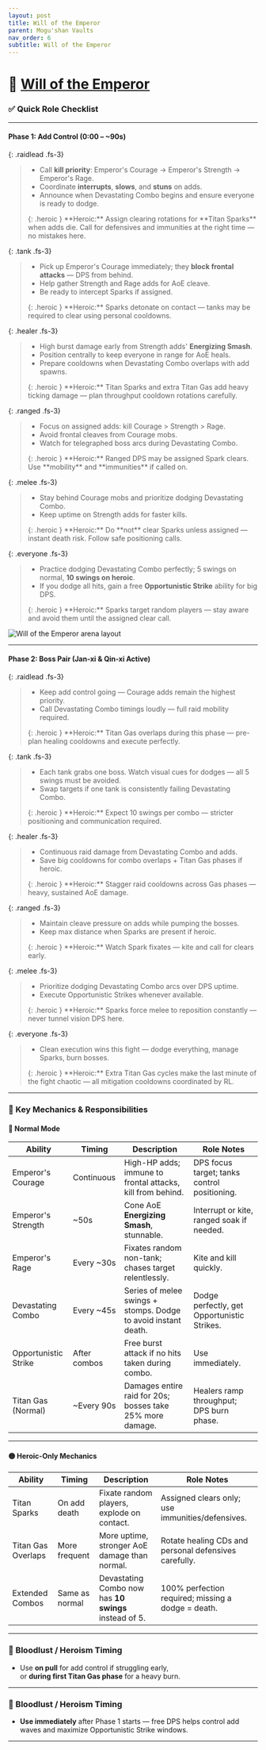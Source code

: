 ```yaml
---
layout: post
title: Will of the Emperor
parent: Mogu'shan Vaults
nav_order: 6
subtitle: Will of the Emperor
---
```


# 👑 [Will of the Emperor](https://www.wowhead.com/mop-classic/npc=60701/will-of-the-emperor)

### ✅ Quick Role Checklist

---

#### **Phase 1: Add Control (0:00 – ~90s)**

<div class="content-with-image" markdown="1">
  <div class="main-content" markdown="1">

{: .raidlead .fs-3}
> * Call **kill priority**: Emperor's Courage → Emperor's Strength → Emperor's Rage.
> * Coordinate **interrupts**, **slows**, and **stuns** on adds.  
> * Announce when Devastating Combo begins and ensure everyone is ready to dodge.  
> <div markdown="block">
> {: .heroic }
> **Heroic:** Assign clearing rotations for **Titan Sparks** when adds die.  
> Call for defensives and immunities at the right time — no mistakes here.
> </div>

{: .tank .fs-3}
> * Pick up Emperor's Courage immediately; they **block frontal attacks** — DPS from behind.  
> * Help gather Strength and Rage adds for AoE cleave.  
> * Be ready to intercept Sparks if assigned.
> <div markdown="block">
> {: .heroic }
> **Heroic:** Sparks detonate on contact — tanks may be required to clear using personal cooldowns.
> </div>

{: .healer .fs-3}
> * High burst damage early from Strength adds' **Energizing Smash**.  
> * Position centrally to keep everyone in range for AoE heals.  
> * Prepare cooldowns when Devastating Combo overlaps with add spawns.
> <div markdown="block">
> {: .heroic }
> **Heroic:** Titan Sparks and extra Titan Gas add heavy ticking damage — plan throughput cooldown rotations carefully.
> </div>

{: .ranged .fs-3}
> * Focus on assigned adds: kill Courage > Strength > Rage.  
> * Avoid frontal cleaves from Courage mobs.  
> * Watch for telegraphed boss arcs during Devastating Combo.
> <div markdown="block">
> {: .heroic }
> **Heroic:** Ranged DPS may be assigned Spark clears. Use **mobility** and **immunities** if called on.
> </div>

{: .melee .fs-3}
> * Stay behind Courage mobs and prioritize dodging Devastating Combo.  
> * Keep uptime on Strength adds for faster kills.
> <div markdown="block">
> {: .heroic }
> **Heroic:** Do **not** clear Sparks unless assigned — instant death risk. Follow safe positioning calls.
> </div>

{: .everyone .fs-3}
> * Practice dodging Devastating Combo perfectly; 5 swings on normal, **10 swings on heroic**.  
> * If you dodge all hits, gain a free **Opportunistic Strike** ability for big DPS.  
> <div markdown="block">
> {: .heroic }
> **Heroic:** Sparks target random players — stay aware and avoid them until the assigned clear call.
> </div>

  </div>
  <div class="side-image">
    <img src="{{site.url}}/MSV/assets/images/WillOfTheEmperor_Arena.png" alt="Will of the Emperor arena layout" />
  </div>
</div>

---

#### **Phase 2: Boss Pair (Jan-xi & Qin-xi Active)**

{: .raidlead .fs-3}
> * Keep add control going — Courage adds remain the highest priority.  
> * Call Devastating Combo timings loudly — full raid mobility required.
> <div markdown="block">
> {: .heroic }
> **Heroic:** Titan Gas overlaps during this phase — pre-plan healing cooldowns and execute perfectly.
> </div>

{: .tank .fs-3}
> * Each tank grabs one boss. Watch visual cues for dodges — all 5 swings must be avoided.  
> * Swap targets if one tank is consistently failing Devastating Combo.
> <div markdown="block">
> {: .heroic }
> **Heroic:** Expect 10 swings per combo — stricter positioning and communication required.
> </div>

{: .healer .fs-3}
> * Continuous raid damage from Devastating Combo and adds.  
> * Save big cooldowns for combo overlaps + Titan Gas phases if heroic.
> <div markdown="block">
> {: .heroic }
> **Heroic:** Stagger raid cooldowns across Gas phases — heavy, sustained AoE damage.
> </div>

{: .ranged .fs-3}
> * Maintain cleave pressure on adds while pumping the bosses.  
> * Keep max distance when Sparks are present if heroic.
> <div markdown="block">
> {: .heroic }
> **Heroic:** Watch Spark fixates — kite and call for clears early.
> </div>

{: .melee .fs-3}
> * Prioritize dodging Devastating Combo arcs over DPS uptime.  
> * Execute Opportunistic Strikes whenever available.
> <div markdown="block">
> {: .heroic }
> **Heroic:** Sparks force melee to reposition constantly — never tunnel vision DPS here.
> </div>

{: .everyone .fs-3}
> * Clean execution wins this fight — dodge everything, manage Sparks, burn bosses.
> <div markdown="block">
> {: .heroic }
> **Heroic:** Extra Titan Gas cycles make the last minute of the fight chaotic — all mitigation cooldowns coordinated by RL.
> </div>

---

### 🧠 Key Mechanics & Responsibilities

#### 🔹 Normal Mode

| **Ability**             | **Timing**       | **Description**                                                  | **Role Notes**                                    |
|------------------------|------------------|------------------------------------------------------------------|--------------------------------------------------|
| Emperor's Courage      | Continuous       | High-HP adds; immune to frontal attacks, kill from behind.       | DPS focus target; tanks control positioning.     |
| Emperor's Strength     | ~50s             | Cone AoE **Energizing Smash**, stunnable.                        | Interrupt or kite, ranged soak if needed.        |
| Emperor's Rage        | Every ~30s       | Fixates random non-tank; chases target relentlessly.             | Kite and kill quickly.                           |
| Devastating Combo      | Every ~45s      | Series of melee swings + stomps. Dodge to avoid instant death.   | Dodge perfectly, get Opportunistic Strikes.      |
| Opportunistic Strike   | After combos    | Free burst attack if no hits taken during combo.                 | Use immediately.                                |
| Titan Gas (Normal)     | ~Every 90s      | Damages entire raid for 20s; bosses take 25% more damage.        | Healers ramp throughput; DPS burn phase.        |

---

#### 🟡 Heroic-Only Mechanics

| **Ability**         | **Timing**          | **Description**                                             | **Role Notes**                                         |
|----------------------|---------------------|-------------------------------------------------------------|-------------------------------------------------------|
| Titan Sparks         | On add death       | Fixate random players, explode on contact.                  | Assigned clears only; use immunities/defensives.      |
| Titan Gas Overlaps   | More frequent      | More uptime, stronger AoE damage than normal.               | Rotate healing CDs and personal defensives carefully. |
| Extended Combos      | Same as normal    | Devastating Combo now has **10 swings** instead of 5.        | 100% perfection required; missing a dodge = death.    |

---

### 🥁 Bloodlust / Heroism Timing
* Use **on pull** for add control if struggling early,  
  or **during first Titan Gas phase** for a heavy burn.

---

### 🥁 Bloodlust / Heroism Timing
* **Use immediately** after Phase 1 starts — free DPS helps control add waves and maximize Opportunistic Strike windows.

---

